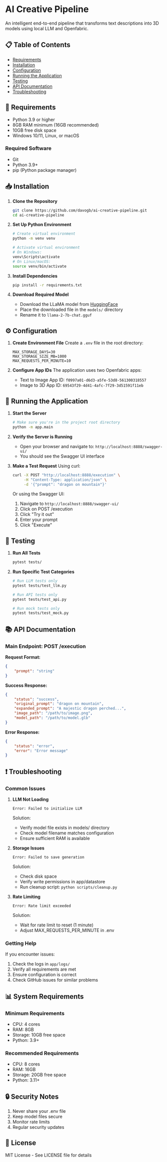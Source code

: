 # AI Creative Pipeline

An intelligent end-to-end pipeline that transforms text descriptions into 3D models using local LLM and Openfabric.

## 📋 Table of Contents
- [Requirements](#requirements)
- [Installation](#installation)
- [Configuration](#configuration)
- [Running the Application](#running-the-application)
- [Testing](#testing)
- [API Documentation](#api-documentation)
- [Troubleshooting](#troubleshooting)

## 🔧 Requirements

- Python 3.9 or higher
- 8GB RAM minimum (16GB recommended)
- 10GB free disk space
- Windows 10/11, Linux, or macOS

### Required Software
- Git
- Python 3.9+
- pip (Python package manager)

## 📥 Installation

1. **Clone the Repository**
   ```bash
   git clone https://github.com/davogb/ai-creative-pipeline.git
   cd ai-creative-pipeline
   ```

2. **Set Up Python Environment**
   ```bash
   # Create virtual environment
   python -m venv venv

   # Activate virtual environment
   # On Windows:
   venv\Scripts\activate
   # On Linux/macOS:
   source venv/bin/activate
   ```

3. **Install Dependencies**
   ```bash
   pip install -r requirements.txt
   ```

4. **Download Required Model**
   - Download the LLaMA model from [HuggingFace](https://huggingface.co/TheBloke/Llama-2-7B-Chat-GGUF)
   - Place the downloaded file in the `models/` directory
   - Rename it to `llama-2-7b-chat.gguf`

## ⚙️ Configuration

1. **Create Environment File**
   Create a `.env` file in the root directory:
   ```env
   MAX_STORAGE_DAYS=30
   MAX_STORAGE_SIZE_MB=1000
   MAX_REQUESTS_PER_MINUTE=10
   ```

2. **Configure App IDs**
   The application uses two Openfabric apps:
   - Text to Image App ID: `f0997a01-d6d3-a5fe-53d8-561300318557`
   - Image to 3D App ID: `69543f29-4d41-4afc-7f29-3d51591f11eb`

## 🚀 Running the Application

1. **Start the Server**
   ```bash
   # Make sure you're in the project root directory
   python -m app.main
   ```

2. **Verify the Server is Running**
   - Open your browser and navigate to: `http://localhost:8888/swagger-ui/`
   - You should see the Swagger UI interface

3. **Make a Test Request**
   Using curl:
   ```bash
   curl -X POST "http://localhost:8888/execution" \
        -H "Content-Type: application/json" \
        -d '{"prompt": "dragon on mountain"}'
   ```

   Or using the Swagger UI:
   1. Navigate to `http://localhost:8888/swagger-ui/`
   2. Click on POST /execution
   3. Click "Try it out"
   4. Enter your prompt
   5. Click "Execute"

## 🧪 Testing

1. **Run All Tests**
   ```bash
   pytest tests/
   ```

2. **Run Specific Test Categories**
   ```bash
   # Run LLM tests only
   pytest tests/test_llm.py

   # Run API tests only
   pytest tests/test_api.py

   # Run mock tests only
   pytest tests/test_mock.py
   ```

## 📚 API Documentation

### Main Endpoint: POST /execution

**Request Format:**
```json
{
    "prompt": "string"
}
```

**Success Response:**
```json
{
    "status": "success",
    "original_prompt": "dragon on mountain",
    "expanded_prompt": "A majestic dragon perched...",
    "image_path": "/path/to/image.png",
    "model_path": "/path/to/model.glb"
}
```

**Error Response:**
```json
{
    "status": "error",
    "error": "Error message"
}
```

## ❗ Troubleshooting

### Common Issues

1. **LLM Not Loading**
   ```
   Error: Failed to initialize LLM
   ```
   Solution:
   - Verify model file exists in models/ directory
   - Check model filename matches configuration
   - Ensure sufficient RAM is available

2. **Storage Issues**
   ```
   Error: Failed to save generation
   ```
   Solution:
   - Check disk space
   - Verify write permissions in app/datastore
   - Run cleanup script: `python scripts/cleanup.py`

3. **Rate Limiting**
   ```
   Error: Rate limit exceeded
   ```
   Solution:
   - Wait for rate limit to reset (1 minute)
   - Adjust MAX_REQUESTS_PER_MINUTE in .env

### Getting Help

If you encounter issues:
1. Check the logs in `app/logs/`
2. Verify all requirements are met
3. Ensure configuration is correct
4. Check GitHub issues for similar problems

## 📊 System Requirements

### Minimum Requirements
- CPU: 4 cores
- RAM: 8GB
- Storage: 10GB free space
- Python: 3.9+

### Recommended Requirements
- CPU: 8 cores
- RAM: 16GB
- Storage: 20GB free space
- Python: 3.11+

## 🔒 Security Notes

1. Never share your .env file
2. Keep model files secure
3. Monitor rate limits
4. Regular security updates

## 📝 License

MIT License - See LICENSE file for details

